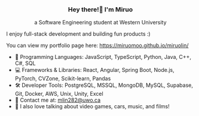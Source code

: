 <h3 align="center">Hey there!👋 I'm Miruo</h3>
<p align="center">a Software Engineering student at Western University</p>

I enjoy full-stack development and building fun products :)

You can view my portfolio page here: https://miruomoo.github.io/miruolin/


- 💬 Programming Languages: JavaScript, TypeScript, Python, Java, C++, C#, SQL
- 💻 Frameworks & Libraries: React, Angular, Spring Boot, Node.js, PyTorch, CVZone, Scikit-learn, Pandas
- 🛠️ Developer Tools: PostgreSQL, MSSQL, MongoDB, MySQL, Supabase, Git, Docker, AWS, Unix, Unity, Excel
- 📧 Contact me at: mlin282@uwo.ca
- 👾 I also love talking about video games, cars, music, and films!


